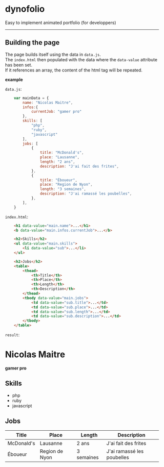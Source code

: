 # dynofolio
Easy to implement animated portfolio (for developpers)
____

## Building the page
The page builds itself using the data in `data.js`.  
The `index.html` then populated with the data where the `data-value` attribute has been set.  
If it references an array, the content of the html tag will be repeated.

__example__

`data.js`:
```js
    var mainData = {
        name: "Nicolas Maitre",
        infos:{
            currentJob: "gamer pro"
        },
        skills: [
            "php",
            "ruby",
            "javascript"
        ],
        jobs: [
            {
                title: "McDonald's",
                place: "Lausanne",
                length: "2 ans",
                description: "J'ai fait des frites",
            },
            {
                title: "Éboueur",
                place: "Region de Nyon",
                length: "3 semaines",
                description: "J'ai ramassé les poubelles",
            },
        ],
    }
```
`index.html`:
```html
    <h1 data-value="main.name">...</h1>
    <b data-value="main.infos.currentJob">...</b>

    <h2>Skills</h2>
    <ul data-value="main.skills">
        <li data-value="sub">...</li>
    </ul>

    <h2>Jobs</h2>
    <table>
        <thead>
            <th>Title</th>
            <th>Place</th>
            <th>Length</th>
            <th>Description</th>
        </thead>
        <tbody data-value="main.jobs">
            <td data-value="sub.title">...</td>
            <td data-value="sub.place">...</td>
            <td data-value="sub.length">...</td>
            <td data-value="sub.description">...</td>
        </tbody>
    </table>
```
`result`:
<h1 data-value="main.name">Nicolas Maitre</h1>
<b data-value="main.infos.currentJob">gamer pro</b>

<h2>Skills</h2>
<ul data-value="main.skills">
    
<li data-value="sub">php</li><li data-value="sub">ruby</li><li data-value="sub">javascript</li></ul>

<h2>Jobs</h2>
<table>
    <thead>
        <tr><th>Title</th>
        <th>Place</th>
        <th>Length</th>
        <th>Description</th>
    </tr></thead>
    <tbody data-value="main.jobs">
        <tr><td data-value="sub.title">McDonald's</td>
        <td data-value="sub.place">Lausanne</td>
        <td data-value="sub.length">2 ans</td>
        <td data-value="sub.description">J'ai fait des frites</td>
    </tr><tr><td data-value="sub.title">Éboueur</td>
        <td data-value="sub.place">Region de Nyon</td>
        <td data-value="sub.length">3 semaines</td>
        <td data-value="sub.description">J'ai ramassé les poubelles</td>
    </tr></tbody>
</table>